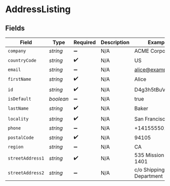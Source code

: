 # AddressListing


## Fields

| Field                    | Type                     | Required                 | Description              | Example                  |
| ------------------------ | ------------------------ | ------------------------ | ------------------------ | ------------------------ |
| `company`                | *string*                 | :heavy_minus_sign:       | N/A                      | ACME Corporation         |
| `countryCode`            | *string*                 | :heavy_check_mark:       | N/A                      | US                       |
| `email`                  | *string*                 | :heavy_minus_sign:       | N/A                      | alice@example.com        |
| `firstName`              | *string*                 | :heavy_check_mark:       | N/A                      | Alice                    |
| `id`                     | *string*                 | :heavy_check_mark:       | N/A                      | D4g3h5tBuVYK9            |
| `isDefault`              | *boolean*                | :heavy_minus_sign:       | N/A                      | true                     |
| `lastName`               | *string*                 | :heavy_check_mark:       | N/A                      | Baker                    |
| `locality`               | *string*                 | :heavy_check_mark:       | N/A                      | San Francisco            |
| `phone`                  | *string*                 | :heavy_minus_sign:       | N/A                      | +14155550199             |
| `postalCode`             | *string*                 | :heavy_check_mark:       | N/A                      | 94105                    |
| `region`                 | *string*                 | :heavy_minus_sign:       | N/A                      | CA                       |
| `streetAddress1`         | *string*                 | :heavy_check_mark:       | N/A                      | 535 Mission St, Ste 1401 |
| `streetAddress2`         | *string*                 | :heavy_minus_sign:       | N/A                      | c/o Shipping Department  |